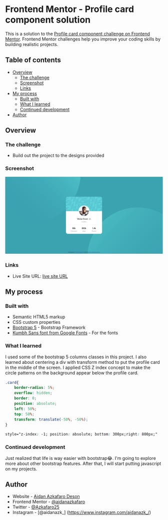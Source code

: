 # Frontend Mentor - Profile card component solution

This is a solution to the [Profile card component challenge on Frontend Mentor](https://www.frontendmentor.io/challenges/profile-card-component-cfArpWshJ). Frontend Mentor challenges help you improve your coding skills by building realistic projects. 

## Table of contents

- [Overview](#overview)
  - [The challenge](#the-challenge)
  - [Screenshot](#screenshot)
  - [Links](#links)
- [My process](#my-process)
  - [Built with](#built-with)
  - [What I learned](#what-i-learned)
  - [Continued development](#continued-development)
- [Author](#author)

## Overview

### The challenge

- Build out the project to the designs provided

### Screenshot

![Result screenshot](images/screenshot.jpg)


### Links
- Live Site URL: [live site URL](https://aidanazkafaro.github.io/Profile-Card-Component/)

## My process

### Built with

- Semantic HTML5 markup
- CSS custom properties
- [Bootstrap 5](https://getbootstrap.com/docs/5.0/getting-started/introduction/) - Bootstrap Framework
- [Kumbh Sans font from Google Fonts](https://fonts.google.com/specimen/Kumbh+Sans) - For the fonts

### What I learned

I used some of the bootstrap 5 columns classes in this project. I also learned about centering a div with transform method to put the profile card in the middle of the screen. I applied CSS Z index concept to make the circle patterns on the background appear below the profile card.

```css
.card{
    border-radius: 5%;
    overflow: hidden;
    border: 0;
    position: absolute;
    left: 50%;
    top: 50%;
    transform: translate(-50%, -50%);
}
```

```css
style="z-index: -1; position: absolute; bottom: 300px;right: 800px;"
```


### Continued development

Just realized that life is way easier with bootstrap😂. I'm going to explore more about other bootstrap features. After that, I will start putting javascript on my projects.

## Author

- Website - [Aidan Azkafaro Deson](https://www.linkedin.com/in/aidan-azkafaro-deson-0323221b7/)
- Frontend Mentor - [@aidanazkafaro](https://www.frontendmentor.io/profile/aidanazkafaro)
- Twitter - [@Azkafaro25](https://www.twitter.com/Azkafaro25)
- Instagram - [@aidanazk_] (https://www.instagram.com/aidanazk_/)

